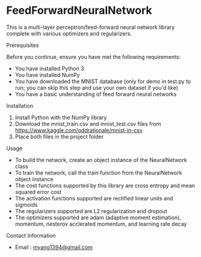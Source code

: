 # FeedForwardNeuralNetwork
This is a multi-layer perceptron/feed-forward neural network library complete with various optimizers and regularizers. 

Prerequisites

Before you continue, ensure you have met the following requirements: 

* You have installed Python 3
* You have installed NumPy 
* You have downloaded the MNIST database (only for demo in test.py to run; you can skip this step and use your own dataset if you'd like) 
* You have a basic understanding of feed forward neural networks 

Installation 

1) Install Python with the NumPy library 
2) Download the mnist_train.csv and mnist_test.csv files from https://www.kaggle.com/oddrationale/mnist-in-csv 
3) Place both files in the project folder 

Usage 

* To build the network, create an object instance of the NeuralNetwork class 
* To train the network, call the train function from the NeuralNetwork object instance 
* The cost functions supported by this library are cross entropy and mean squared error cost 
* The activation functions supported are rectified linear units and sigmoids 
* The regularizers supported are L2 regularization and dropout 
* The optimizers supported are adam (adaptive moment estimation), momentum, nesterov acclerated momentum, and learning rate decay 

Contact Information 

* Email : myang1394@gmail.com
